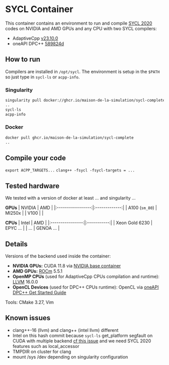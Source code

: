 # SYCL Container

This container contains an environment to run and compile [SYCL 2020](https://registry.khronos.org/SYCL/specs/sycl-2020/html/sycl-2020.html) codes on NVIDIA and AMD GPUs and any CPU with two SYCL compilers:
- AdaptiveCpp [v23.10.0](https://github.com/AdaptiveCpp/AdaptiveCpp/tree/v23.10.0)
- oneAPI DPC++ [589824d](https://github.com/intel/llvm/tree/589824d74532c85dee50e006cdc6685269eadfef) 

## How to run

Compilers are installed in `/opt/sycl`. The environment is setup in the `$PATH` so just type in `sycl-ls` or `acpp-info`.

### Singularity
```sh
singularity pull docker://ghcr.io/maison-de-la-simulation/sycl-complete
..
sycl-ls
acpp-info
```

### Docker
```sh
docker pull ghcr.io/maison-de-la-simulation/sycl-complete
..
```
## Compile your code
`export ACPP_TARGETS...`
`clang++ -fsycl -fsycl-targets = ...`


## Tested hardware
We tested with a version of docker at least ... and singularity ...

**GPUs**
| NVIDIA            |      AMD      |
|:-----------------:|:-------------:|
| A100 (`sm_80`)    |    MI250x     |
| V100              |               |

**CPUs**
|       Intel      | AMD         |
|:----------------:|:-----------:|
| Xeon Gold 6230   | EPYC ...    |
| ...              | GENOA ...   |

## Details
Versions of the backend used inside the container:
- **NVIDIA GPUs:** CUDA 11.8 via [NVIDIA base container](https://hub.docker.com/layers/nvidia/cuda/11.8.0-devel-ubuntu20.04/images/sha256-6e12af425102e25d3e644ed353072eca3aa8c5f11dd79fa8e986664f9e62b37a?context=explore)
- **AMD GPUs:** [ROCm](https://docs.amd.com/en/docs-5.5.0/deploy/linux/index.html) 5.5.1
- **OpenMP CPUs** (used for AdaptiveCpp CPUs compilation and runtime): [LLVM](https://apt.llvm.org/) 16.0.0
- **OpenCL Devices** (used for DPC++ CPUs runtime): OpenCL via [oneAPI DPC++ Get Started Guide](https://intel.github.io/llvm-docs/GetStartedGuide.html#install-low-level-runtime)

Tools:
CMake 3.27, Vim

## Known issues
- clang++-16 (llvm) and clang++ (intel llvm) different
- Intel on this hash commit because `sycl-ls` get_platform segfault on CUDA with multiple backend [cf this issue](https://github.com/intel/llvm/issues/4381) and we need SYCL 2020 features such as local_accessor 
- TMPDIR on cluster for clang
- mount /sys /dev depending on singularity configuration
